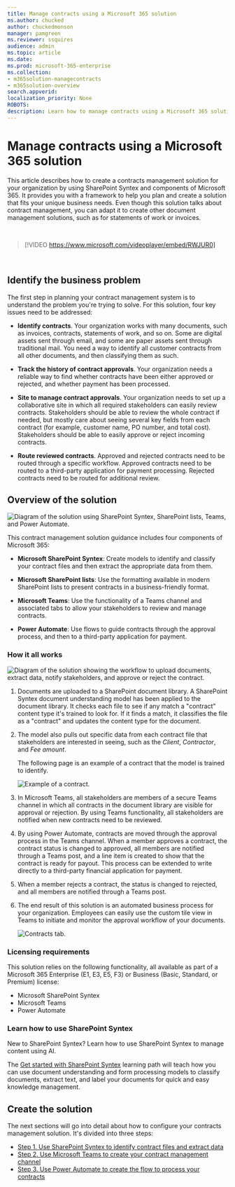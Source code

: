 ```yaml
---
title: Manage contracts using a Microsoft 365 solution
ms.author: chucked
author: chuckedmonson
manager: pamgreen
ms.reviewer: ssquires
audience: admin
ms.topic: article
ms.date: 
ms.prod: microsoft-365-enterprise
ms.collection:
- m365solution-managecontracts
- m365solution-overview
search.appverid: 
localization_priority: None
ROBOTS: 
description: Learn how to manage contracts using a Microsoft 365 solution of SharePoint Syntex, SharePoint Lists, Microsoft Teams, and Power Automate.
---
```


# Manage contracts using a Microsoft 365 solution

This article describes how to create a contracts management solution for your organization by using SharePoint Syntex and components of Microsoft 365. It provides you with a framework to help you plan and create a solution that fits your unique business needs. Even though this solution talks about contract management, you can adapt it to create other document management solutions, such as for statements of work or invoices.

</br>

> [!VIDEO https://www.microsoft.com/videoplayer/embed/RWJUR0]

</br>

## Identify the business problem

The first step in planning your contract management system is to understand the problem you're trying to solve. For this solution, four key issues need to be addressed:

- **Identify contracts**. Your organization works with many documents, such as invoices, contracts, statements of work, and so on.  Some are digital assets sent through email, and some are paper assets sent through traditional mail. You need a way to identify all customer contracts from all other documents, and then classifying them as such.

- **Track the history of contract approvals**. Your organization needs a reliable way to find whether contracts have been either approved or rejected, and whether payment has been processed. 

- **Site to manage contract approvals**. Your organization needs to set up a collaborative site in which all required stakeholders can easily review contracts. Stakeholders should be able to review the whole contract if needed, but mostly care about seeing several key fields from each contract (for example, customer name, PO number, and total cost). Stakeholders should be able to easily approve or reject incoming contracts.

- **Route reviewed contracts**. Approved and rejected contracts need to be routed through a specific workflow. Approved contracts need to be routed to a third-party application for payment processing. Rejected contracts need to be routed for additional review.

## Overview of the solution

  ![Diagram of the solution using SharePoint Syntex, SharePoint lists, Teams, and Power Automate.](../media/content-understanding/syntex-solution-manage-contracts-setup-steps.png)

This contract management solution guidance includes four components of Microsoft 365:

- **Microsoft SharePoint Syntex**: Create models to identify and classify your contract files and then extract the appropriate data from them.

- **Microsoft SharePoint lists**: Use the formatting available in modern SharePoint lists to present contracts in a business-friendly format.

- **Microsoft Teams**: Use the functionality of a Teams channel and associated tabs to allow your stakeholders to review and manage contracts.

- **Power Automate**: Use flows to guide contracts through the approval process, and then to a third-party application for payment.

### How it all works

  ![Diagram of the solution showing the workflow to upload documents, extract data, notify stakeholders, and approve or reject the contract.](../media/content-understanding/syntex-solution-manage-contracts-overview.png)

1. Documents are uploaded to a SharePoint document library. A SharePoint Syntex document understanding model has been applied to the document library. It checks each file to see if any match a "contract" content type it's trained to look for. If it finds a match, it classifies the file as a "contract" and updates the content type for the document.

2. The model also pulls out specific data from each contract file that stakeholders are interested in seeing, such as the *Client*, *Contractor*, and *Fee amount*.

    The following page is an example of a contract that the model is trained to identify.

      ![Example of a contract.](../media/content-understanding/contract.png)

3. In Microsoft Teams, all stakeholders are members of a secure Teams channel in which all contracts in the document library are visible for approval or rejection. By using Teams functionality, all stakeholders are notified when new contracts need to be reviewed.

4. By using Power Automate, contracts are moved through the approval process in the Teams channel. When a member approves a contract, the contract status is changed to approved, all members are notified through a Teams post, and a line item is created to show that the contract is ready for payout. This process can be extended to write directly to a third-party financial application for payment.

5. When a member rejects a contract, the status is changed to rejected, and all members are notified through a Teams post.

6. The end result of this solution is an automated business process for your organization. Employees can easily use the custom tile view in Teams to initiate and monitor the approval workflow of your documents. 

     ![Contracts tab.](../media/content-understanding/tile-view.png)

### Licensing requirements

This solution relies on the following functionality, all available as part of a Microsoft 365 Enterprise (E1, E3, E5, F3) or Business (Basic, Standard, or Premium) license:

- Microsoft SharePoint Syntex
- Microsoft Teams
- Power Automate

### Learn how to use SharePoint Syntex

New to SharePoint Syntex? Learn how to use SharePoint Syntex to manage content using AI.

The [Get started with SharePoint Syntex](/learn/paths/syntex-get-started) learning path will teach how you can use document understanding and form processing models to classify documents, extract text, and label your documents for quick and easy knowledge management.

## Create the solution

The next sections will go into detail about how to configure your contracts management solution. It's divided into three steps:

- [Step 1. Use SharePoint Syntex to identify contract files and extract data](solution-manage-contracts-step1.md)
- [Step 2. Use Microsoft Teams to create your contract management channel](solution-manage-contracts-step2.md)
- [Step 3. Use Power Automate to create the flow to process your contracts](solution-manage-contracts-step3.md)
